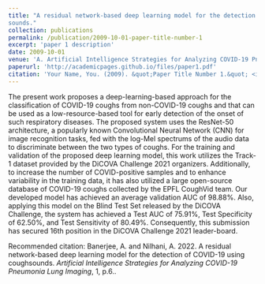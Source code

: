 ```yaml
---
title: "A residual network-based deep learning model for the detection of COVID-19 using cough
sounds."
collection: publications
permalink: /publication/2009-10-01-paper-title-number-1
excerpt: 'paper 1 description'
date: 2009-10-01
venue: 'A. Artificial Intelligence Strategies for Analyzing COVID-19 Pneumonia Lung Imaging, Volume 1'
paperurl: 'http://academicpages.github.io/files/paper1.pdf'
citation: 'Your Name, You. (2009). &quot;Paper Title Number 1.&quot; <i>Journal 1</i>. 1(1).'
---
```

The present work proposes a deep-learning-based approach for the classification of COVID-19 coughs from non-COVID-19 coughs and that can be used as a low-resource-based tool for early detection of the onset of such respiratory diseases. The proposed system uses the ResNet-50 architecture, a popularly known Convolutional Neural Network (CNN) for image recognition tasks, fed with the log-Mel spectrums of the audio data to discriminate between the two types of coughs. For the training and validation of the proposed deep learning model, this work utilizes the Track-1 dataset provided by the DiCOVA Challenge 2021 organizers. Additionally, to increase the number of COVID-positive samples and to enhance variability in the training data, it has also utilized a large open-source database of COVID-19 coughs collected by the EPFL CoughVid team. Our developed model has achieved an average validation AUC of 98.88%. Also, applying this model on the Blind Test Set released by the DiCOVA Challenge, the system has achieved a Test AUC of 75.91%, Test Specificity of 62.50%, and Test Sensitivity of 80.49%. Consequently, this submission has secured 16th position in the DiCOVA Challenge 2021 leader-board.

<!-- [Download paper here](http://academicpages.github.io/files/paper1.pdf) -->

Recommended citation: Banerjee, A. and Nilhani, A. 2022. A residual network-based deep learning model for the detection of COVID-19 using coughsounds. <i>Artificial Intelligence Strategies for Analyzing COVID-19 Pneumonia Lung Imaging</i>, 1, p.6..
